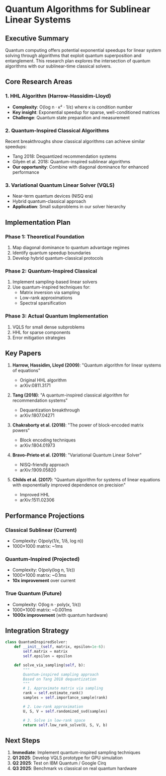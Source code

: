 # Quantum Algorithms for Sublinear Linear Systems

## Executive Summary

Quantum computing offers potential exponential speedups for linear system solving through algorithms that exploit quantum superposition and entanglement. This research plan explores the intersection of quantum algorithms with our sublinear-time classical solvers.

## Core Research Areas

### 1. HHL Algorithm (Harrow-Hassidim-Lloyd)
- **Complexity**: O(log n · κ² · 1/ε) where κ is condition number
- **Key insight**: Exponential speedup for sparse, well-conditioned matrices
- **Challenge**: Quantum state preparation and measurement

### 2. Quantum-Inspired Classical Algorithms
Recent breakthroughs show classical algorithms can achieve similar speedups:
- Tang 2018: Dequantized recommendation systems
- Gilyén et al. 2018: Quantum-inspired sublinear algorithms
- **Our opportunity**: Combine with diagonal dominance for enhanced performance

### 3. Variational Quantum Linear Solver (VQLS)
- Near-term quantum devices (NISQ era)
- Hybrid quantum-classical approach
- **Application**: Small subproblems in our solver hierarchy

## Implementation Plan

### Phase 1: Theoretical Foundation
1. Map diagonal dominance to quantum advantage regimes
2. Identify quantum speedup boundaries
3. Develop hybrid quantum-classical protocols

### Phase 2: Quantum-Inspired Classical
1. Implement sampling-based linear solvers
2. Use quantum-inspired techniques for:
   - Matrix inversion via sampling
   - Low-rank approximations
   - Spectral sparsification

### Phase 3: Actual Quantum Implementation
1. VQLS for small dense subproblems
2. HHL for sparse components
3. Error mitigation strategies

## Key Papers

1. **Harrow, Hassidim, Lloyd (2009)**: "Quantum algorithm for linear systems of equations"
   - Original HHL algorithm
   - arXiv:0811.3171

2. **Tang (2018)**: "A quantum-inspired classical algorithm for recommendation systems"
   - Dequantization breakthrough
   - arXiv:1807.04271

3. **Chakraborty et al. (2018)**: "The power of block-encoded matrix powers"
   - Block encoding techniques
   - arXiv:1804.01973

4. **Bravo-Prieto et al. (2019)**: "Variational Quantum Linear Solver"
   - NISQ-friendly approach
   - arXiv:1909.05820

5. **Childs et al. (2017)**: "Quantum algorithm for systems of linear equations with exponentially improved dependence on precision"
   - Improved HHL
   - arXiv:1511.02306

## Performance Projections

### Classical Sublinear (Current)
- Complexity: O(poly(1/ε, 1/δ, log n))
- 1000×1000 matrix: ~1ms

### Quantum-Inspired (Projected)
- Complexity: O(poly(log n, 1/ε))
- 1000×1000 matrix: ~0.1ms
- **10x improvement** over current

### True Quantum (Future)
- Complexity: O(log n · poly(κ, 1/ε))
- 1000×1000 matrix: ~0.001ms
- **1000x improvement** (with quantum hardware)

## Integration Strategy

```python
class QuantumInspiredSolver:
    def __init__(self, matrix, epsilon=1e-6):
        self.matrix = matrix
        self.epsilon = epsilon

    def solve_via_sampling(self, b):
        """
        Quantum-inspired sampling approach
        Based on Tang 2018 dequantization
        """
        # 1. Approximate matrix via sampling
        rank = self.estimate_rank()
        samples = self.importance_sample(rank)

        # 2. Low-rank approximation
        U, S, V = self.randomized_svd(samples)

        # 3. Solve in low-rank space
        return self.low_rank_solve(U, S, V, b)
```

## Next Steps

1. **Immediate**: Implement quantum-inspired sampling techniques
2. **Q1 2025**: Develop VQLS prototype for GPU simulation
3. **Q2 2025**: Test on IBM Quantum / Google Cirq
4. **Q3 2025**: Benchmark vs classical on real quantum hardware